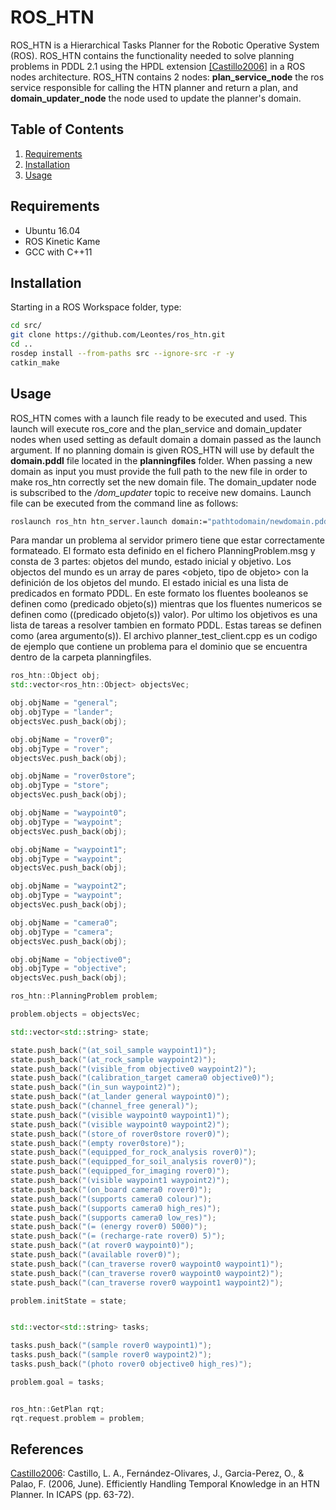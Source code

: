 # ROS_HTN
ROS_HTN is a Hierarchical Tasks Planner for the Robotic Operative System (ROS). ROS_HTN contains the functionality needed to solve planning problems in PDDL 2.1 using the HPDL extension [\[Castillo2006\]](#castillo2006) in a ROS nodes architecture. ROS_HTN contains 2 nodes: **plan_service_node** the ros service responsible for calling the HTN planner and return a plan, and **domain_updater_node** the node used to update the planner's domain.

## Table of Contents
1. [Requirements](#requirements)
2. [Installation](#installation)
3. [Usage](#usage)


## Requirements <a id="requirements"></a>
* Ubuntu 16.04
* ROS Kinetic Kame
* GCC with C++11

## Installation <a id="installation"></a>
Starting in a ROS Workspace folder, type:
```bash
cd src/
git clone https://github.com/Leontes/ros_htn.git
cd ..
rosdep install --from-paths src --ignore-src -r -y
catkin_make
```

## Usage <a id="usage"></a>
ROS_HTN comes with a launch file ready to be executed and used. This launch will execute ros_core and the plan_service and domain_updater nodes when used setting as default domain a domain passed as the launch argument. If no planning domain is given ROS_HTN will use by default the **domain.pddl** file located in the **planningfiles** folder. When passing a new domain as input you must provide the full path to the new file in order to make ros_htn correctly set the new domain file. The domain_updater node is subscribed to the _/dom_updater_ topic to receive new domains. Launch file can be executed from the command line as follows:

```bash
roslaunch ros_htn htn_server.launch domain:="pathtodomain/newdomain.pddl"
```

Para mandar un problema al servidor primero tiene que estar correctamente formateado. El formato esta definido en el fichero PlanningProblem.msg y consta de 3 partes: objetos del mundo, estado inicial y objetivo. Los objectos del mundo es un array de pares <objeto, tipo de objeto> con la definición de los objetos del mundo. El estado inicial es una lista de predicados en formato PDDL. En este formato los fluentes booleanos se definen como (predicado objeto(s)) mientras que los fluentes numericos se definen como ((predicado objeto(s)) valor). Por ultimo los objetivos es una lista de tareas a resolver tambien en formato PDDL. Estas tareas se definen como (area argumento(s)). El archivo planner_test_client.cpp es un codigo de ejemplo que contiene un problema para el dominio que se encuentra dentro de la carpeta planningfiles.

```c++
ros_htn::Object obj;
std::vector<ros_htn::Object> objectsVec;

obj.objName = "general";
obj.objType = "lander";
objectsVec.push_back(obj);

obj.objName = "rover0";
obj.objType = "rover";
objectsVec.push_back(obj);

obj.objName = "rover0store";
obj.objType = "store";
objectsVec.push_back(obj);

obj.objName = "waypoint0";
obj.objType = "waypoint";
objectsVec.push_back(obj);

obj.objName = "waypoint1";
obj.objType = "waypoint";
objectsVec.push_back(obj);

obj.objName = "waypoint2";
obj.objType = "waypoint";
objectsVec.push_back(obj);

obj.objName = "camera0";
obj.objType = "camera";
objectsVec.push_back(obj);

obj.objName = "objective0";
obj.objType = "objective";
objectsVec.push_back(obj);

ros_htn::PlanningProblem problem;

problem.objects = objectsVec;

std::vector<std::string> state;

state.push_back("(at_soil_sample waypoint1)");
state.push_back("(at_rock_sample waypoint2)");
state.push_back("(visible_from objective0 waypoint2)");
state.push_back("(calibration_target camera0 objective0)");
state.push_back("(in_sun waypoint2)");
state.push_back("(at_lander general waypoint0)");
state.push_back("(channel_free general)");
state.push_back("(visible waypoint0 waypoint1)");
state.push_back("(visible waypoint0 waypoint2)");
state.push_back("(store_of rover0store rover0)");
state.push_back("(empty rover0store)");
state.push_back("(equipped_for_rock_analysis rover0)");
state.push_back("(equipped_for_soil_analysis rover0)");
state.push_back("(equipped_for_imaging rover0)");
state.push_back("(visible waypoint1 waypoint2)");
state.push_back("(on_board camera0 rover0)");
state.push_back("(supports camera0 colour)");
state.push_back("(supports camera0 high_res)");
state.push_back("(supports camera0 low_res)");
state.push_back("(= (energy rover0) 5000)");
state.push_back("(= (recharge-rate rover0) 5)");
state.push_back("(at rover0 waypoint0)");
state.push_back("(available rover0)");
state.push_back("(can_traverse rover0 waypoint0 waypoint1)");
state.push_back("(can_traverse rover0 waypoint0 waypoint2)");
state.push_back("(can_traverse rover0 waypoint1 waypoint2)");

problem.initState = state;


std::vector<std::string> tasks;

tasks.push_back("(sample rover0 waypoint1)");
tasks.push_back("(sample rover0 waypoint2)");
tasks.push_back("(photo rover0 objective0 high_res)");

problem.goal = tasks;


ros_htn::GetPlan rqt;
rqt.request.problem = problem;
```

## References
<a id="castillo2006"></a> [Castillo2006](http://www.aaai.org/Papers/ICAPS/2006/ICAPS06-007.pdf): Castillo, L. A., Fernández-Olivares, J., Garcia-Perez, O., & Palao, F. (2006, June). Efficiently Handling Temporal Knowledge in an HTN Planner. In ICAPS (pp. 63-72).
